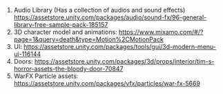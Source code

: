 1)	Audio Library (Has a collection of audios and sound effects)
             https://assetstore.unity.com/packages/audio/sound-fx/96-general-library-free-sample-pack-185157
2) 3D character model and animations: https://www.mixamo.com/#/?page=1&query=death&type=Motion%2CMotionPack
3) UI:  https://assetstore.unity.com/packages/tools/gui/3d-modern-menu-ui-116144
4) Doors: https://assetstore.unity.com/packages/3d/props/interior/tim-s-horror-assets-the-bloody-door-70847
5) WarFX Particle assets:  https://assetstore.unity.com/packages/vfx/particles/war-fx-5669

